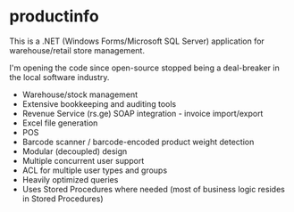 # productinfo

This is a .NET (Windows Forms/Microsoft SQL Server) application for warehouse/retail store management.

I'm opening the code since open-source stopped being a deal-breaker in the local software industry.

* Warehouse/stock management
* Extensive bookkeeping and auditing tools
* Revenue Service (rs.ge) SOAP integration - invoice import/export
* Excel file generation
* POS
* Barcode scanner / barcode-encoded product weight detection
* Modular (decoupled) design
* Multiple concurrent user support
* ACL for multiple user types and groups
* Heavily optimized queries
* Uses Stored Procedures where needed (most of business logic resides in Stored Procedures)

